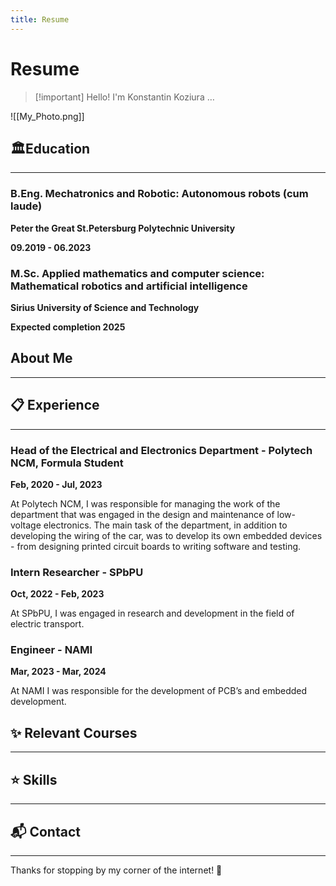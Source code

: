 ```yaml
---
title: Resume
---
```


# Resume

> [!important]  Hello! I'm Konstantin Koziura …  


  

![[My_Photo.png]]

  

## 🏛️Education

---

### B.Eng. Mechatronics and Robotic: Autonomous robots (cum laude)  
  
**Peter the Great St.Petersburg Polytechnic University**  

**09.2019 - 06.2023**


### M.Sc. Applied mathematics and computer science: Mathematical robotics and artificial intelligence
  
**Sirius University of Science and Technology**

**Expected completion 2025**


## About Me

---

<!-- As a student at the University of San Francisco majoring in Media Studies and Communications, I am a creative thinker and problem solver, always studying the latest trends and methods in digital content creation. When I'm not engrossed in my coursework or working on my own media projects, you can find me sketching out new ideas or pouring over academic texts on the way technology, media, and society influence each other. -->

  

## 📋 Experience

---

### Head of the Electrical and Electronics Department - Polytech NCM, Formula Student

**Feb, 2020 - Jul, 2023**

At Polytech NCM, I was responsible for managing the work of the department that was engaged in the design and maintenance of low-voltage electronics. The main task of the department, in addition to developing the wiring of the car, was to develop its own embedded devices - from designing printed circuit boards to writing software and testing.

### Intern Researcher - SPbPU

**Oct, 2022 - Feb, 2023**

At SPbPU, I was engaged in research and development in the field of electric transport.

### Engineer - NAMI

**Mar, 2023 - Mar, 2024**

At NAMI I was responsible for the development of PCB’s and embedded development.

## ✨ Relevant Courses

---



## ⭐ Skills

---



## 📬 Contact

---
<!-- 
Reach me at ada.lee@example.com or on LinkedIn at [www.linkedin.com/in/ada-lee](http://www.linkedin.com/in/ada-lee). Let's connect and learn together! -->

  

Thanks for stopping by my corner of the internet! 💫